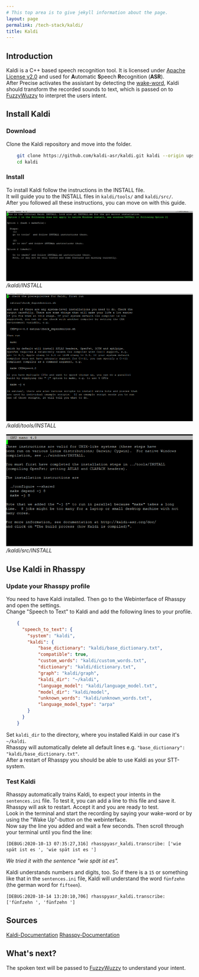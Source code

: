 ```yaml
---
# This top area is to give jekyll information about the page.
layout: page
permalink: /tech-stack/kaldi/
title: Kaldi
---
```


## Introduction

Kaldi is a C++ based speech recognition tool. It is licensed under [Apache License v2.0](https://www.apache.org/licenses/LICENSE-2.0) and used for **A**utomatic **S**peech **R**ecognition (**ASR**).  
After Precise activates the assistant by detecting the [wake-word](./mycroft.md#how-to-find-a-wake-word), Kaldi should transform the recorded sounds to text, which is passed on to [FuzzyWuzzy](./fuzzywuzzy.md) to interpret the users intent.  

## Install Kaldi
### Download
Clone the Kaldi repository and move into the folder.
```bash
    git clone https://github.com/kaldi-asr/kaldi.git kaldi --origin upstream
    cd kaldi
```

### Install
To install Kaldi follow the instructions in the INSTALL file.  
It will guide you to the INSTALL files in `kaldi/tools/` and `kaldi/src/`.  
After you followed all these instructions, you can move on with this guide.  

![/kaldi/INSTALL](../../assets/kaldi-INSTALL.png)  
*/kaldi/INSTALL*  

![/kaldi/tools/INSTALL](../../assets/kaldi-tools-INSTALL.png)  
*/kaldi/tools/INSTALL*  

![/kaldi/src/INSTALL](../../assets/kaldi-src-INSTALL.png)  
*/kaldi/src/INSTALL*  

## Use Kaldi in Rhasspy
### Update your Rhasspy profile
You need to have Kaldi installed.
Then go to the Webinterface of Rhasspy and open the settings.  
Change "Speech to Text" to Kaldi and add the following lines to your profile.

```json
    {
      "speech_to_text": {
        "system": "kaldi",
        "kaldi": {
            "base_dictionary": "kaldi/base_dictionary.txt",
            "compatible": true,
            "custom_words": "kaldi/custom_words.txt",
            "dictionary": "kaldi/dictionary.txt",
            "graph": "kaldi/graph",
            "kaldi_dir": "~/kaldi",
            "language_model": "kaldi/language_model.txt",
            "model_dir": "kaldi/model",
            "unknown_words": "kaldi/unknown_words.txt",
            "language_model_type": "arpa"
        }
      }
    }
```
Set `kaldi_dir` to the directory, where you installed Kaldi in our case it's `~/kaldi`.  
Rhasspy will automatically delete all default lines e.g. ``"base_dictionary": "kaldi/base_dictionary.txt"``.  
After a restart of Rhasspy you should be able to use Kaldi as your STT-system.  

### Test Kaldi
Rhasspy automatically trains Kaldi, to expect your intents in the ``sentences.ini`` file. To test it, you can add a line to this file and save it.  
Rhasspy will ask to restart. Accept it and you are ready to test.  
Look in the terminal and start the recording by saying your wake-word or by using the "Wake Up"-button on the webinterface.  
Now say the line you added and wait a few seconds. Then scroll through your terminal until you find the line:  
````
[DEBUG:2020-10-13 07:35:27,316] rhasspyasr_kaldi.transcribe: ['wie spät ist es ', 'wie spät ist es ']
````
*We tried it with the sentence "wie spät ist es".*

Kaldi understands numbers and digits, too. So if there is a ``15`` or something like that in the ``sentences.ini`` file, Kaldi will understand the word ``fünfzehn`` (the german word for ``fifteen``).
````
[DEBUG:2020-10-14 13:20:10,706] rhasspyasr_kaldi.transcribe: ['fünfzehn ', 'fünfzehn ']
````

## Sources
[Kaldi-Documentation](https://kaldi-asr.org/doc/)
[Rhasspy-Documentation](https://rhasspy.readthedocs.io/en/latest/speech-to-text/)

## What's next?

The spoken text will be passed to [FuzzyWuzzy](./fuzzywuzzy.md) to understand your intent.